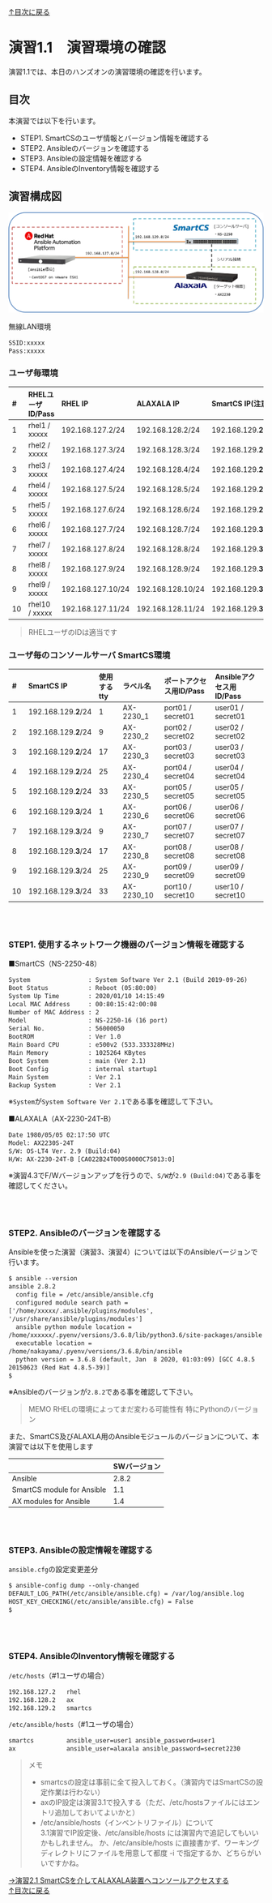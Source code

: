 [↑目次に戻る](/README.md)
<br>
# 演習1.1　演習環境の確認
演習1.1では、本日のハンズオンの演習環境の確認を行います。
<br>

## 目次
本演習では以下を行います。
- STEP1. SmartCSのユーザ情報とバージョン情報を確認する
- STEP2. Ansibleのバージョンを確認する
- STEP3. Ansibleの設定情報を確認する
- STEP4. AnsibleのInventory情報を確認する

## 演習構成図
![practice_environment_1-1.png](./contents/image/practice_environment_1-1.png)

無線LAN環境
```
SSID:xxxxx
Pass:xxxxx
```

### ユーザ毎環境

|# | RHELユーザID/Pass | RHEL IP |  ALAXALA IP | SmartCS IP(注意) | 
|:---|:---|:---|:---|:---|
|1  |rhel1 / xxxxx |192.168.127.2/24 |192.168.128.2/24 |192.168.129.**2**/24 |
|2  |rhel2 / xxxxx |192.168.127.3/24 |192.168.128.3/24 |192.168.129.**2**/24 |
|3  |rhel3 / xxxxx |192.168.127.4/24 |192.168.128.4/24 |192.168.129.**2**/24 |
|4  |rhel4 / xxxxx |192.168.127.5/24 |192.168.128.5/24 |192.168.129.**2**/24 |
|5  |rhel5 / xxxxx |192.168.127.6/24 |192.168.128.6/24 |192.168.129.**2**/24 |
|6  |rhel6 / xxxxx |192.168.127.7/24 |192.168.128.7/24 |192.168.129.**3**/24 |
|7  |rhel7 / xxxxx |192.168.127.8/24 |192.168.128.8/24 |192.168.129.**3**/24 |
|8  |rhel8 / xxxxx |192.168.127.9/24 |192.168.128.9/24 |192.168.129.**3**/24 |
|9  |rhel9 / xxxxx |192.168.127.10/24 |192.168.128.10/24 |192.168.129.**3**/24 |
|10 |rhel10 / xxxxx |192.168.127.11/24 |192.168.128.11/24 |192.168.129.**3**/24 |

> RHELユーザのIDは適当です

### ユーザ毎のコンソールサーバ SmartCS環境

|# | SmartCS IP |使用するtty |ラベル名 | ポートアクセス用ID/Pass | Ansibleアクセス用ID/Pass | 
|:---|:---|:---|:---|:---|:---|
|1  |192.168.129.**2**/24 |1  |AX-2230_1 |port01  / secret01 |user01  / secret01 |
|2  |192.168.129.**2**/24 |9  |AX-2230_2 |port02  / secret02 |user02  / secret02 |
|3  |192.168.129.**2**/24 |17 |AX-2230_3 |port03  / secret03 |user03  / secret03 |
|4  |192.168.129.**2**/24 |25 |AX-2230_4 |port04  / secret04 |user04  / secret04 |
|5  |192.168.129.**2**/24 |33 |AX-2230_5 |port05  / secret05 |user05  / secret05 |
|6  |192.168.129.**3**/24 |1  |AX-2230_6 |port06  / secret06 |user06  / secret06 |
|7  |192.168.129.**3**/24 |9  |AX-2230_7 |port07  / secret07 |user07  / secret07 |
|8  |192.168.129.**3**/24 |17 |AX-2230_8 |port08  / secret08 |user08  / secret08 |
|9  |192.168.129.**3**/24 |25 |AX-2230_9 |port09  / secret09 |user09  / secret09 |
|10 |192.168.129.**3**/24 |33 |AX-2230_10 |port10 / secret10 |user10 / secret10 |

<br>
<br>

### STEP1. 使用するネットワーク機器のバージョン情報を確認する

■SmartCS（NS-2250-48）
```
System                : System Software Ver 2.1 (Build 2019-09-26)
Boot Status           : Reboot (05:80:00)
System Up Time        : 2020/01/10 14:15:49
Local MAC Address     : 00:80:15:42:00:08
Number of MAC Address : 2
Model                 : NS-2250-16 (16 port)
Serial No.            : 56000050
BootROM               : Ver 1.0
Main Board CPU        : e500v2 (533.333328MHz)
Main Memory           : 1025264 KBytes
Boot System           : main (Ver 2.1)
Boot Config           : internal startup1
Main System           : Ver 2.1
Backup System         : Ver 2.1
```
※`System`が`System Software Ver 2.1`である事を確認して下さい。

■ALAXALA（AX-2230-24T-B）
```
Date 1980/05/05 02:17:50 UTC
Model: AX2230S-24T
S/W: OS-LT4 Ver. 2.9 (Build:04)
H/W: AX-2230-24T-B [CA022B24T000S0000C7S013:0]
```
※演習4.3でF/Wバージョンアップを行うので、`S/W`が`2.9 (Build:04)`である事を確認してください。

<br>
<br>

### STEP2. Ansibleのバージョンを確認する

Ansibleを使った演習（演習3、演習4）については以下のAnsibleバージョンで行います。
```
$ ansible --version
ansible 2.8.2
  config file = /etc/ansible/ansible.cfg
  configured module search path = ['/home/xxxxx/.ansible/plugins/modules', '/usr/share/ansible/plugins/modules']
  ansible python module location = /home/xxxxxx/.pyenv/versions/3.6.8/lib/python3.6/site-packages/ansible
  executable location = /home/nakayama/.pyenv/versions/3.6.8/bin/ansible
  python version = 3.6.8 (default, Jan  8 2020, 01:03:09) [GCC 4.8.5 20150623 (Red Hat 4.8.5-39)]
$ 
```
※Ansibleのバージョンが`2.8.2`である事を確認して下さい。

> MEMO
> RHELの環境によってまだ変わる可能性有 特にPythonのバージョン

また、SmartCS及びALAXLA用のAnsibleモジュールのバージョンについて、本演習では以下を使用します

| |SWバージョン |
|:---|:---|
|Ansible |2.8.2 |
|SmartCS module for Ansible |1.1 |
|AX modules for Ansible |1.4 |

<br>
<br>


### STEP3. Ansibleの設定情報を確認する

<code>ansible.cfg</code>の設定変更差分
```
$ ansible-config dump --only-changed
DEFAULT_LOG_PATH(/etc/ansible/ansible.cfg) = /var/log/ansible.log
HOST_KEY_CHECKING(/etc/ansible/ansible.cfg) = False
$ 
```

<br>
<br>

### STEP4. AnsibleのInventory情報を確認する

<code>/etc/hosts</code>（#1ユーザの場合）
```
192.168.127.2   rhel
192.168.128.2   ax
192.168.129.2   smartcs
```


<code>/etc/ansible/hosts</code>（#1ユーザの場合）
```
smartcs         ansible_user=user1 ansible_password=user1
ax              ansible_user=alaxala ansible_password=secret2230
```

> メモ
> - smartcsの設定は事前に全て投入しておく。（演習内ではSmartCSの設定作業は行わない）  
> - axのIP設定は演習3.1で投入する（ただ、/etc/hostsファイルにはエントリ追加しておいてよいかと）  
> - /etc/ansible/hosts（インベントリファイル）について  
>   3.1演習でIP設定後、/etc/ansible/hosts には演習内で追記してもいいかもしれません。
>   か、/etc/ansible/hosts に直接書かず、ワーキングディレクトリにファイルを用意して都度 -i で指定するか、どちらがいいですかね。 



[→演習2.1 SmartCSを介してALAXALA装置へコンソールアクセスする](/2.1-serial_connection_to_alaxala_via_smartcs.md)  
[↑目次に戻る](/README.md)
